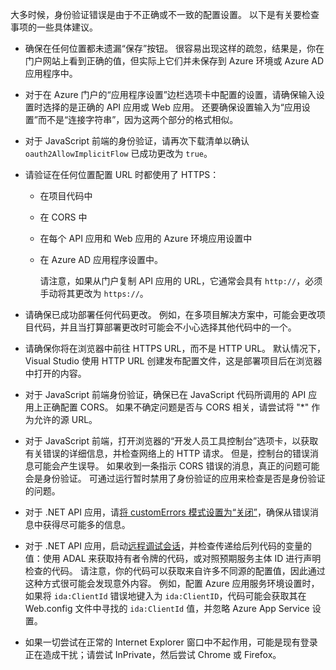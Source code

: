 大多时候，身份验证错误是由于不正确或不一致的配置设置。 以下是有关要检查事项的一些具体建议。

* 确保在任何位置都未遗漏“保存”按钮。 很容易出现这样的疏忽，结果是，你在门户网站上看到正确的值，但实际上它们并未保存到 Azure 环境或 Azure AD 应用程序中。
* 对于在 Azure 门户的“应用程序设置”边栏选项卡中配置的设置，请确保输入设置时选择的是正确的 API 应用或 Web 应用。  还要确保设置输入为“应用设置”而不是“连接字符串”，因为这两个部分的格式相似。
* 对于 JavaScript 前端的身份验证，请再次下载清单以确认 `oauth2AllowImplicitFlow` 已成功更改为 `true`。
* 请验证在任何位置配置 URL 时都使用了 HTTPS：
  
  * 在项目代码中
  * 在 CORS 中
  * 在每个 API 应用和 Web 应用的 Azure 环境应用设置中
  * 在 Azure AD 应用程序设置中。
    
    请注意，如果从门户复制 API 应用的 URL，它通常会具有 `http://`，必须手动将其更改为 `https://`。
* 请确保已成功部署任何代码更改。 例如，在多项目解决方案中，可能会更改项目代码，并且当打算部署更改时可能会不小心选择其他代码中的一个。
* 请确保你将在浏览器中前往 HTTPS URL，而不是 HTTP URL。 默认情况下，Visual Studio 使用 HTTP URL 创建发布配置文件，这是部署项目后在浏览器中打开的内容。
* 对于 JavaScript 前端身份验证，确保已在 JavaScript 代码所调用的 API 应用上正确配置 CORS。 如果不确定问题是否与 CORS 相关，请尝试将 "*" 作为允许的源 URL。 
* 对于 JavaScript 前端，打开浏览器的“开发人员工具控制台”选项卡，以获取有关错误的详细信息，并检查网络上的 HTTP 请求。 但是，控制台的错误消息可能会产生误导。 如果收到一条指示 CORS 错误的消息，真正的问题可能会是身份验证。 可通过运行暂时禁用了身份验证的应用来检查是否是身份验证的问题。
* 对于 .NET API 应用，请[将 customErrors 模式设置为“关闭”](../articles/app-service-web/web-sites-dotnet-troubleshoot-visual-studio.md#remoteview)，确保从错误消息中获得尽可能多的信息。
* 对于 .NET API 应用，启动[远程调试会话](../articles/app-service-web/web-sites-dotnet-troubleshoot-visual-studio.md#remotedebug)，并检查传递给后列代码的变量的值：使用 ADAL 来获取持有者令牌的代码，或对照预期服务主体 ID 进行声明检查的代码。 请注意，你的代码可以获取来自许多不同源的配置值，因此通过这种方式很可能会发现意外内容。 例如，配置 Azure 应用服务环境设置时，如果将 `ida:ClientId` 错误地键入为 `ida:ClientID`，代码可能会获取其在 Web.config 文件中寻找的 `ida:ClientId` 值，并忽略 Azure App Service 设置。 
* 如果一切尝试在正常的 Internet Explorer 窗口中不起作用，可能是现有登录正在造成干扰；请尝试 InPrivate，然后尝试 Chrome 或 Firefox。

